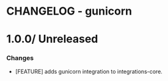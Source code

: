 # CHANGELOG - gunicorn

1.0.0/ Unreleased
==================

### Changes

* [FEATURE] adds gunicorn integration to integrations-core.


